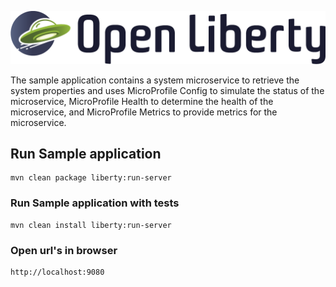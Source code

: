 ![](https://github.com/OpenLiberty/open-liberty/blob/master/logos/logo_horizontal_light_navy.png)

The sample application contains a system microservice to retrieve the system properties and uses MicroProfile Config to simulate the status of the microservice, MicroProfile Health to determine the health of the microservice, and MicroProfile Metrics to provide metrics for the microservice.

## Run Sample application
    mvn clean package liberty:run-server

### Run Sample application with tests
    mvn clean install liberty:run-server

### Open url's in browser
    http://localhost:9080

